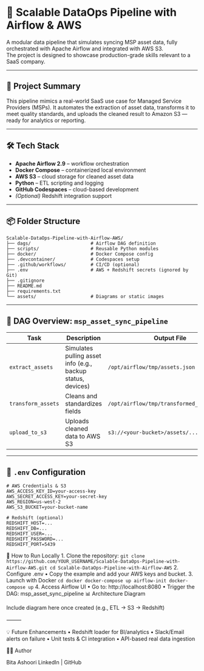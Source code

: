 # 🚀 Scalable DataOps Pipeline with Airflow & AWS 

A modular data pipeline that simulates syncing MSP asset data, fully orchestrated with Apache Airflow and integrated with AWS S3.  
The project is designed to showcase production-grade skills relevant to a SaaS company.

---

## 🧠 Project Summary

This pipeline mimics a real-world SaaS use case for Managed Service Providers (MSPs). It automates the extraction of asset data, transforms it to meet quality standards, and uploads the cleaned result to Amazon S3 — ready for analytics or reporting.

---

## 🛠️ Tech Stack

- **Apache Airflow 2.9** – workflow orchestration
- **Docker Compose** – containerized local environment
- **AWS S3** – cloud storage for cleaned asset data
- **Python** – ETL scripting and logging
- **GitHub Codespaces** – cloud-based development
- *(Optional)* Redshift integration support

---

## 📦 Folder Structure
```
Scalable-DataOps-Pipeline-with-Airflow-AWS/
├── dags/                      # Airflow DAG definition
├── scripts/                   # Reusable Python modules
├── docker/                    # Docker Compose config
├── .devcontainer/             # Codespaces setup
├── .github/workflows/         # CI/CD (optional)
├── .env                       # AWS + Redshift secrets (ignored by Git)
├── .gitignore
├── README.md
├── requirements.txt
└── assets/                    # Diagrams or static images
```

---

## 🔁 DAG Overview: `msp_asset_sync_pipeline`

| Task            | Description                                                  | Output File                          |
|-----------------|--------------------------------------------------------------|--------------------------------------|
| `extract_assets`| Simulates pulling asset info (e.g., backup status, devices)  | `/opt/airflow/tmp/assets.json`       |
| `transform_assets` | Cleans and standardizes fields                             | `/opt/airflow/tmp/transformed_assets.json` |
| `upload_to_s3`  | Uploads cleaned data to AWS S3                               | `s3://<your-bucket>/assets/...`      |

---

## 📂 `.env` Configuration
```
# AWS Credentials & S3
AWS_ACCESS_KEY_ID=your-access-key
AWS_SECRET_ACCESS_KEY=your-secret-key
AWS_REGION=us-west-2
AWS_S3_BUCKET=your-bucket-name

# Redshift (optional)
REDSHIFT_HOST=...
REDSHIFT_DB=...
REDSHIFT_USER=...
REDSHIFT_PASSWORD=...
REDSHIFT_PORT=5439
```

🧪 How to Run Locally
	1.	Clone the repository:
    ```
    git clone https://github.com/YOUR_USERNAME/Scalable-DataOps-Pipeline-with-Airflow-AWS.git
    cd Scalable-DataOps-Pipeline-with-Airflow-AWS
    ```
    2.	Configure .env
	•	Copy the example and add your AWS keys and bucket.
	3.	Launch with Docker
    ```
    cd docker
    docker-compose up airflow-init
    docker-compose up
    ```
    	4.	Access Airflow UI
	•	Go to: http://localhost:8080
	•	Trigger the DAG: msp_asset_sync_pipeline
 📊 Architecture Diagram

Include diagram here once created (e.g., ETL → S3 → Redshift)

⸻

💡 Future Enhancements
	•	Redshift loader for BI/analytics
	•	Slack/Email alerts on failure
	•	Unit tests & CI integration
	•	API-based real data ingestion   

👩‍💻 Author

Bita Ashoori
LinkedIn | GitHub